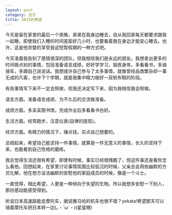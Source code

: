 ```yaml
---
layout: post
category: 远方
title: 2015的希望
---
```


今天是留在家里的最后一个夜晚，弟弟在我身边睡去，自从我回家每天都要求跟我一起睡，即使我们入睡的时间差距好几小时，也要看着我在身边才能安心睡去。也许，这是他贪婪的享受我这短暂假期的一种方式吧。

今天凌晨我告别了感情很深的团队，但我相信我们是永远的朋友。我想拿出更多的时间做点别的事情，包括准备语言成绩，好好学学习，锻炼身体，多看看书，多骑骑车，多跟自己说说话。我想或许自己参与了太多事情，就像曾经品类繁杂却一事无成的凡客，也许下个学期，就是我集中精力做好一双帆布鞋的阶段。

有些事情写下来不一定会照做，但我还决定写下来，因为我相信我会照做。

语言方面。准备语言成绩，为不久后的交流做准备。

成绩方面。多呆呆图书馆，完成作业后多看看书也好。

生活方面。经常跑步，注意仪表(自律的提现)。

经济方面。有精力的情况下，赚点钱，买点自己想要的。

总结起来，希望自己能坚持一件事情，就算是一件无意义的事情，长久的坚持下来，也能看到自己性格的磨练。

我总觉得生活还很有希望，即使有时候，事实已经很残酷了，但这件事还是看你怎么看他。回想起来，在家里讨论事情氛围比较低沉的时候，父亲总会用些幽默的方式化解，他在想方设法幽默的安慰他的家庭成员的时候，像是一个斗士。

一直觉得，相比希望，人更是一种倾向于失望的生物。所以我想多安慰一下别人，那份感动能感受得到。

听说日本高速路能走摩托车，据说雅马哈的机车也很不错？yokata!希望那天可以骑着摩托车把日本转一边(。・`ω´・)(星星眼)
